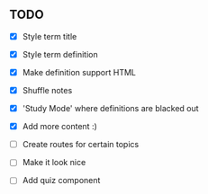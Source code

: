 ## TODO

- [x] Style term title
- [x] Style term definition
- [x] Make definition support HTML
- [x] Shuffle notes
- [x] 'Study Mode' where definitions are blacked out
- [x] Add more content :)


- [ ] Create routes for certain topics
- [ ] Make it look nice
- [ ] Add quiz component
